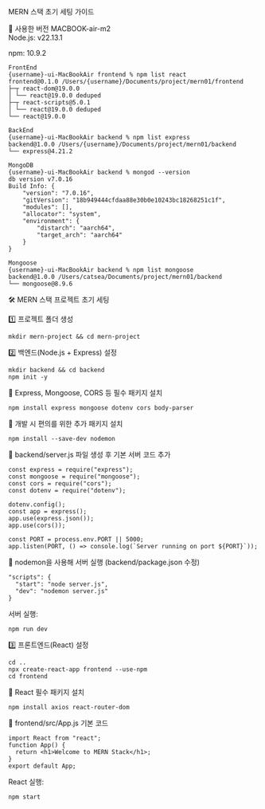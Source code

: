 MERN 스택 초기 세팅 가이드

📌 사용한 버전
MACBOOK-air-m2<br>
Node.js: v22.13.1<br>

npm: 10.9.2<br>
```
FrontEnd
{username}-ui-MacBookAir frontend % npm list react
frontend@0.1.0 /Users/{username}/Documents/project/mern01/frontend
├─┬ react-dom@19.0.0
│ └── react@19.0.0 deduped
├─┬ react-scripts@5.0.1
│ └── react@19.0.0 deduped
└── react@19.0.0
```

```
BackEnd
{username}-ui-MacBookAir backend % npm list express
backend@1.0.0 /Users/{username}/Documents/project/mern01/backend
└── express@4.21.2
```

```
MongoDB
{username}-ui-MacBookAir backend % mongod --version
db version v7.0.16
Build Info: {
    "version": "7.0.16",
    "gitVersion": "18b949444cfdaa88e30b0e10243bc18268251c1f",
    "modules": [],
    "allocator": "system",
    "environment": {
        "distarch": "aarch64",
        "target_arch": "aarch64"
    }
}
```

```
Mongoose
{username}-ui-MacBookAir backend % npm list mongoose   
backend@1.0.0 /Users/catsea/Documents/project/mern01/backend
└── mongoose@8.9.6
```

🛠 MERN 스택 프로젝트 초기 세팅

1️⃣ 프로젝트 폴더 생성
```
mkdir mern-project && cd mern-project
```
2️⃣ 백엔드(Node.js + Express) 설정
```
mkdir backend && cd backend
npm init -y
```
📌 Express, Mongoose, CORS 등 필수 패키지 설치
```
npm install express mongoose dotenv cors body-parser
```
📌 개발 시 편의를 위한 추가 패키지 설치
```
npm install --save-dev nodemon
```
📌 backend/server.js 파일 생성 후 기본 서버 코드 추가
```
const express = require("express");
const mongoose = require("mongoose");
const cors = require("cors");
const dotenv = require("dotenv");

dotenv.config();
const app = express();
app.use(express.json());
app.use(cors());

const PORT = process.env.PORT || 5000;
app.listen(PORT, () => console.log(`Server running on port ${PORT}`));
```

📌 nodemon을 사용해 서버 실행 (backend/package.json 수정)
```
"scripts": {
  "start": "node server.js",
  "dev": "nodemon server.js"
}
```

서버 실행:
```
npm run dev
```
3️⃣ 프론트엔드(React) 설정
```
cd ..
npx create-react-app frontend --use-npm
cd frontend
```

📌 React 필수 패키지 설치
```
npm install axios react-router-dom
```
📌 frontend/src/App.js 기본 코드
```
import React from "react";
function App() {
  return <h1>Welcome to MERN Stack</h1>;
}
export default App;
```
React 실행:
```
npm start
```
